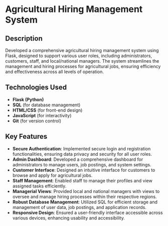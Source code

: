 
# Agricultural Hiring Management System

## Description
Developed a comprehensive agricultural hiring management system using Flask, designed to support various user roles, including administrators, customers, staff, and local/national managers. The system streamlines the management and hiring processes for agricultural jobs, ensuring efficiency and effectiveness across all levels of operation.

## Technologies Used
- **Flask (Python)**
- **SQL** (for database management)
- **HTML/CSS** (for front-end design)
- **JavaScript** (for interactivity)
- **Git** (for version control)

## Key Features
- **Secure Authentication**: Implemented secure login and registration functionalities, ensuring data privacy and security for all user roles.
- **Admin Dashboard**: Developed a comprehensive dashboard for administrators to manage users, job postings, and system settings.
- **Customer Interface**: Designed an intuitive interface for customers to browse and apply for agricultural jobs.
- **Staff Management**: Enabled staff to manage their profiles and view assigned tasks efficiently.
- **Managerial Views**: Provided local and national managers with views to oversee and manage hiring processes within their respective regions.
- **Robust Database Management**: Utilized SQL for efficient storage and management of user data, job postings, and application records.
- **Responsive Design**: Ensured a user-friendly interface accessible across various devices, enhancing usability and accessibility.
